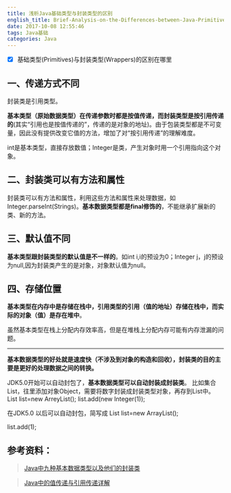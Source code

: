 ```yaml
---
title: 浅析Java基础类型与封装类型的区别
english_title: Brief-Analysis-on-the-Differences-between-Java-Primitives-and-Wrappers
date: 2017-10-08 12:55:46
tags: Java基础
categories: Java
---
```



- [x] 基础类型(Primitives)与封装类型(Wrappers)的区别在哪里
## 一、传递方式不同
封装类是引用类型。

 **基本类型（原始数据类型）在传递参数时都是按值传递，而封装类型是按引用传递的**(其实“引用也是按值传递的”，传递的是对象的地址)。由于包装类型都是不可变量，因此没有提供改变它值的方法，增加了对“按引用传递”的理解难度。

int是基本类型，直接存放数值；Integer是类，产生对象时用一个引用指向这个对象。

## 二、封装类可以有方法和属性
封装类可以有方法和属性，利用这些方法和属性来处理数据，如Integer.parseInt(Strings)。**基本数据类型都是final修饰的**，不能继承扩展新的类、新的方法。

## 三、默认值不同
 **基本类型跟封装类型的默认值是不一样的**。如int i,i的预设为0；Integer j，j的预设为null,因为封装类产生的是对象，对象默认值为null。

<!--more-->

## 四、存储位置
 **基本类型在内存中是存储在栈中，引用类型的引用（值的地址）存储在栈中，而实际的对象（值）是存在堆中**。

虽然基本类型在栈上分配内存效率高，但是在堆栈上分配内存可能有内存泄漏的问题。

------

**基本数据类型的好处就是速度快（不涉及到对象的构造和回收），封装类的目的主要是更好的处理数据之间的转换。**

JDK5.0开始可以自动封包了，**基本数据类型可以自动封装成封装类**。
比如集合List，往里添加对象Object，需要将数字封装成封装类型对象，再存到List中。
List list=new ArreyList();
list.add(new Integer(1));

在JDK5.0 以后可以自动封包，简写成
List list=new ArrayList();

list.add(1);

## 参考资料：

>[Java中九种基本数据类型以及他们的封装类](http://m.blog.csdn.net/oLaoHuBuChiRen1/article/details/51079738)

>[Java中的值传递与引用传递详解](http://blog.csdn.net/dove_knowledge/article/details/71038511)


